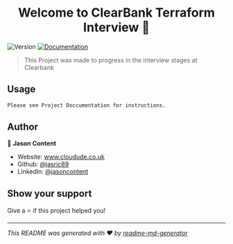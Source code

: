 <h1 align="center">Welcome to ClearBank Terraform Interview 👋</h1>
<p>
  <img alt="Version" src="https://img.shields.io/badge/version-1.0-blue.svg?cacheSeconds=2592000" />
  <a href="To build this project please clone the repo. Once the repo has been cloned. Login to Azure with Az Login using Azure Cli and then run createenvironment.sh (Please make sure the Createenvironment.sh is executable you may need to run chmod +x on the file first)" target="_blank">
    <img alt="Documentation" src="https://img.shields.io/badge/documentation-yes-brightgreen.svg" />
  </a>
</p>

> This Project was made to progress in the interview stages at Clearbank

## Usage

```sh
Please see Project Doccumentation for instructions. 
```

## Author

👤 **Jason Content**

* Website: www.cloudude.co.uk
* Github: [@jasric89](https://github.com/jasric89)
* LinkedIn: [@jasoncontent](https://linkedin.com/in/jasoncontent)

## Show your support

Give a ⭐️ if this project helped you!

***
_This README was generated with ❤️ by [readme-md-generator](https://github.com/kefranabg/readme-md-generator)_